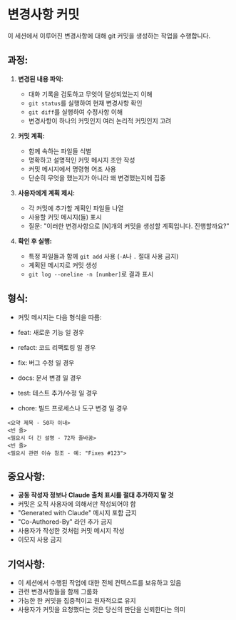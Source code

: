 # 변경사항 커밋

이 세션에서 이루어진 변경사항에 대해 git 커밋을 생성하는 작업을 수행합니다.

## 과정:

1. **변경된 내용 파악:**

   - 대화 기록을 검토하고 무엇이 달성되었는지 이해
   - `git status`를 실행하여 현재 변경사항 확인
   - `git diff`를 실행하여 수정사항 이해
   - 변경사항이 하나의 커밋인지 여러 논리적 커밋인지 고려

2. **커밋 계획:**

   - 함께 속하는 파일들 식별
   - 명확하고 설명적인 커밋 메시지 초안 작성
   - 커밋 메시지에서 명령형 어조 사용
   - 단순히 무엇을 했는지가 아니라 왜 변경했는지에 집중

3. **사용자에게 계획 제시:**

   - 각 커밋에 추가할 계획인 파일들 나열
   - 사용할 커밋 메시지(들) 표시
   - 질문: "이러한 변경사항으로 [N]개의 커밋을 생성할 계획입니다. 진행할까요?"

4. **확인 후 실행:**
   - 특정 파일들과 함께 `git add` 사용 (`-A`나 `.` 절대 사용 금지)
   - 계획된 메시지로 커밋 생성
   - `git log --oneline -n [number]`로 결과 표시

## 형식:

- 커밋 메시지는 다음 형식을 따름:

- feat: 새로운 기능 일 경우
- refact: 코드 리팩토링 일 경우
- fix: 버그 수정 일 경우
- docs: 문서 변경 일 경우
- test: 테스트 추가/수정 일 경우
- chore: 빌드 프로세스나 도구 변경 일 경우

```
<요약 제목 - 50자 이내>
<빈 줄>
<필요시 더 긴 설명 - 72자 줄바꿈>
<빈 줄>
<필요시 관련 이슈 참조 - 예: "Fixes #123">
```

## 중요사항:

- **공동 작성자 정보나 Claude 출처 표시를 절대 추가하지 말 것**
- 커밋은 오직 사용자에 의해서만 작성되어야 함
- "Generated with Claude" 메시지 포함 금지
- "Co-Authored-By" 라인 추가 금지
- 사용자가 작성한 것처럼 커밋 메시지 작성
- 이모지 사용 금지

## 기억사항:

- 이 세션에서 수행된 작업에 대한 전체 컨텍스트를 보유하고 있음
- 관련 변경사항들을 함께 그룹화
- 가능한 한 커밋을 집중적이고 원자적으로 유지
- 사용자가 커밋을 요청했다는 것은 당신의 판단을 신뢰한다는 의미
